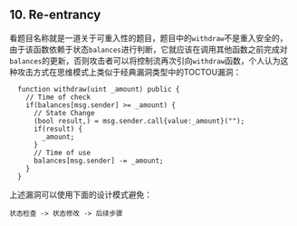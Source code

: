 ## 10. Re-entrancy

看题目名称就是一道关于可重入性的题目，题目中的`withdraw`不是重入安全的，由于该函数依赖于状态`balances`进行判断，它就应该在调用其他函数之前完成对`balances`的更新，否则攻击者可以将控制流再次引向`withdraw`函数，个人认为这种攻击方式在思维模式上类似于经典漏洞类型中的TOCTOU漏洞：

```
  function withdraw(uint _amount) public {
    // Time of check
    if(balances[msg.sender] >= _amount) {
      // State Change
      (bool result,) = msg.sender.call{value:_amount}("");
      if(result) {
        _amount;
      }
      // Time of use
      balances[msg.sender] -= _amount;
    }
  }
```

上述漏洞可以使用下面的设计模式避免：

```
状态检查 -> 状态修改 -> 后续步骤
```
